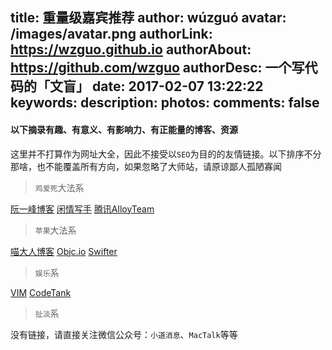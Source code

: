 title: 重量级嘉宾推荐
author: wúzguó
avatar: /images/avatar.png
authorLink: https://wzguo.github.io
authorAbout: https://github.com/wzguo
authorDesc: 一个写代码的「文盲」
date: 2017-02-07 13:22:22
keywords:
description:
photos:
comments: false
---

#### 以下摘录有趣、有意义、有影响力、有正能量的博客、资源

这里并不打算作为网址大全，因此不接受以`SEO`为目的的友情链接。以下排序不分那啥，也不能覆盖所有方向，如果忽略了大师站，请原谅鄙人孤陋寡闻

> `鸡爱死`大法系

[阮一峰博客](http://www.ruanyifeng.com/blog/)
[闲情写手](http://sentsin.com/)
[腾讯AlloyTeam](http://www.alloyteam.com/)

> `苹果`大法系

[喵大人博客](https://onevcat.com/)
[Objc.io](https://www.objc.io/)
[Swifter](http://swifter.tips/)   


> `娱乐`系

[VIM](https://vim-adventures.com/)
[CodeTank](http://codetank.alloyteam.com/)

> `扯淡`系

没有链接，请直接关注微信公众号：`小道消息`、`MacTalk`等等





